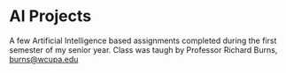 # AI Projects
 A few Artificial Intelligence based assignments completed during the first semester of my senior year. Class was taugh by Professor Richard Burns, burns@wcupa.edu
